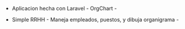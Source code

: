 - Aplicacion hecha con Laravel - OrgChart - 

- Simple RRHH - Maneja empleados, puestos, y dibuja organigrama -
